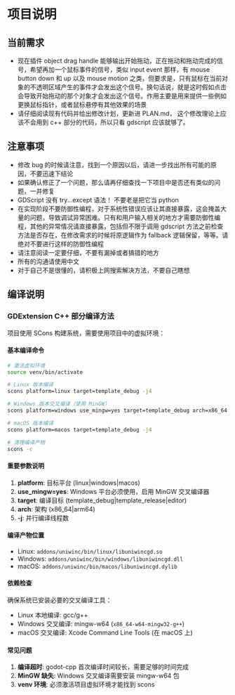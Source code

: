 # 项目说明

## 当前需求

- 现在插件 object drag handle 能够输出开始拖动，正在拖动和拖动完成的信号，希望再加一个鼠标事件的信号，类似 input event 那样，有 mouse button down 和 up 以及 mouse motion 之类，但要求是，只有鼠标在当前对象的不透明区域产生的事件才会发出这个信号。换句话说，就是这时假如点击会导致开始拖动的那个对象才会发出这个信号。作用主要是用来提供一些例如更换鼠标指针，或者鼠标悬停有其他效果的场景
- 请仔细阅读现有代码并给出修改计划，更新进 PLAN.md， 这个修改理论上应该不会用到 c++ 部分的代码，所以只看 gdscript 应该就够了。

## 注意事项

- 修改 bug 的时候请注意，找到一个原因以后，请进一步找出所有可能的原因，不要迅速下结论
- 如果确认修正了一个问题，那么请再仔细查找一下项目中是否还有类似的问题，一并修复
- GDScript 没有 try...except 语法！ 不要老是把它当 python
- 在实现阶段不要防御性编程，对于系统性错误应该让其直接暴露，这会掩盖大量的问题，导致调试异常困难。只有和用户输入相关的地方才需要防御性编程，其他的异常情况请直接暴露，包括但不限于调用 gdscript 方法之前检查方法是否存在，在修改需求的时候将原逻辑作为 fallback 逻辑保留，等等。请绝对不要进行这样的防御性编程
- 请注意阅读一定要仔细，不要有漏掉或者搞错的地方
- 所有的沟通请使用中文
- 对于自己不是很懂的，请积极上网搜索解决方法，不要自己瞎想

## 编译说明

### GDExtension C++ 部分编译方法

项目使用 SCons 构建系统，需要使用项目中的虚拟环境：

#### 基本编译命令

```bash
# 激活虚拟环境
source venv/bin/activate

# Linux 版本编译
scons platform=linux target=template_debug -j4

# Windows 版本交叉编译（使用 MinGW）
scons platform=windows use_mingw=yes target=template_debug arch=x86_64 -j4

# macOS 版本编译
scons platform=macos target=template_debug -j4

# 清理编译产物
scons -c
```

#### 重要参数说明

1. **platform**: 目标平台 (linux|windows|macos)
2. **use_mingw=yes**: Windows 平台必须使用，启用 MinGW 交叉编译器
3. **target**: 编译目标 (template_debug|template_release|editor)
4. **arch**: 架构 (x86_64|arm64)
5. **-j**: 并行编译线程数

#### 编译产物位置

- Linux: `addons/uniwinc/bin/linux/libuniwincgd.so`
- Windows: `addons/uniwinc/bin/windows/libuniwincgd.dll`
- macOS: `addons/uniwinc/bin/macos/libuniwincgd.dylib`

#### 依赖检查

确保系统已安装必要的交叉编译工具：

- Linux 本地编译: gcc/g++
- Windows 交叉编译: mingw-w64 (`x86_64-w64-mingw32-g++`)
- macOS 交叉编译: Xcode Command Line Tools (在 macOS 上)

#### 常见问题

1. **编译超时**: godot-cpp 首次编译时间较长，需要足够的时间完成
2. **MinGW 缺失**: Windows 交叉编译需要安装 mingw-w64 包
3. **venv 环境**: 必须激活项目虚拟环境才能找到 scons
